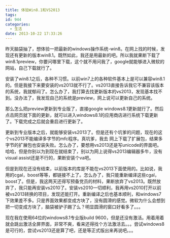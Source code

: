 ```yaml
---
title: 体验Win8.1和VS2013
tags:
id: 944
categories:
  - 生活
date: 2013-10-22 17:33:26
---
```


 昨天脑袋抽了，想体验一把最新的windows操作系统-win8。在网上找的时候，发现还有更新的版本win8.1。既然如此，我还是用最新的吧。所以我就果断下载了win8.1preview，你要问哪里下载，这个就不用问我了，google就能够进入微软的网站，自己下载就行了。

 安装了win8.1之后，各种不习惯。以前win7上的各种软件基本上是可以兼容win8.1的。但是我接下来要安装的vs2013就不行了。vs2013直接告诉我它不兼容该版本的系统，我就郁闷了。怎么办了，我打算去找更新版本的vs2013，发现基本找不到。没办法了，我发现自己的系统是preview，网上说可以更新自己的系统。

 那么怎么把preview更新到专业版了，直接google windows8.1更新就行了。然后点击网页就下面的更新，就可以进入windows8.1的应用商店进行系统下载更新了。下载完成之后就会重启进行更新了。

 更新到专业版本之后，就能够安装vs2013了。但是还有个坑爹的问题，现在的这个vs2013不能编译多字节的mfc程序。真坑爹，我去 网上下载了扩展包，结果多字节的扩展包也安装失败。怎么办了，要想用vs2013还是写unicode的界面吧。哈哈，但是你别以为到现在就结束了，别以为网上说得vs2013编辑器多牛，没有visual assist还是不行的，果断安装个va吧。

 但是到现在还没有结束，以前版本的库是不能在vs2013下面使用的。比如说，我用的cgal，boost等等，都链接不上了。怎么办了，我只能重新编译这些cgal，boost了。但是，我这两天还得写预备党员的材料，果断放弃了vs2013。既然放弃了，我只能再安装vs2010了。安装vs2010一切顺利，我再用vs2010打开以前被vs2013转换的项目，发现还能打开。重新编译之后也基本顺利，和windows7下效果差不多。只是界面效果都变成方块了，没有圆滑的感觉。微软为什么会想到把一切变成方块了，脑袋被驴子踢了么？明显圆滑的窗口好看多了。。。

 现在我在使用64位的windows8.1专业版build 9600，但是还没有激活。用着用着就会跳出激活全屏界面，非常不爽，看来还得找个方法激活去。。。尝试windows8是可行的，尝试vs2013还是算了吧，还是等正式版出来再说吧。。。